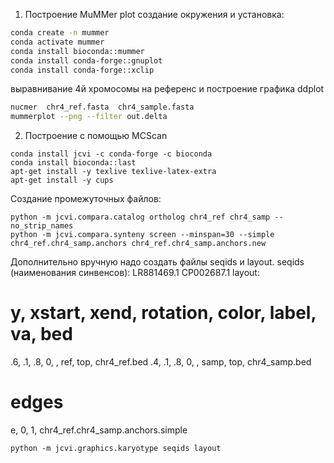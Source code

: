1. Построение MuMMer plot
создание окружения и установка:
``` bash
conda create -n mummer
conda activate mummer
conda install bioconda::mummer
conda install conda-forge::gnuplot
conda install conda-forge::xclip
```
выравнивание 4й хромосомы на референс и построение графика ddplot

```bash 
nucmer  chr4_ref.fasta  chr4_sample.fasta 
mummerplot --png --filter out.delta
```
2. Построение с помощью MCScan 
```
conda install jcvi -c conda-forge -c bioconda
conda install bioconda::last
apt-get install -y texlive texlive-latex-extra
apt-get install -y cups

```
Создание промежуточных файлов:
```
python -m jcvi.compara.catalog ortholog chr4_ref chr4_samp --no_strip_names
python -m jcvi.compara.synteny screen --minspan=30 --simple chr4_ref.chr4_samp.anchors chr4_ref.chr4_samp.anchors.new
```
Дополнительно вручную надо создать файлы seqids и layout. 
seqids (наименования синвенсов):
LR881469.1
CP002687.1
layout:
# y, xstart, xend, rotation, color, label, va,  bed
.6,     .1,    .8,       0,      , ref, top, chr4_ref.bed
.4,     .1,    .8,       0,      , samp, top, chr4_samp.bed
# edges
e, 0, 1, chr4_ref.chr4_samp.anchors.simple
```
python -m jcvi.graphics.karyotype seqids layout
```

